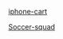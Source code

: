[iphone-cart](https://maxcodingtx-iphone-cart.netlify.app/)

[Soccer-squad](https://maxcodingtx-soccer-squad.netlify.app/)
